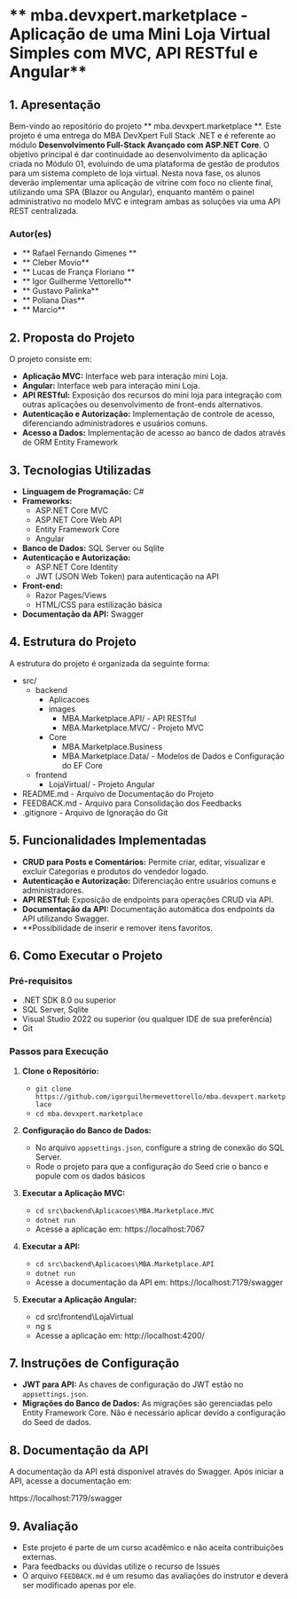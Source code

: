 # ** mba.devxpert.marketplace - Aplicação de uma Mini Loja Virtual Simples com MVC, API RESTful e Angular**

## **1. Apresentação**

Bem-vindo ao repositório do projeto ** mba.devxpert.marketplace **. Este projeto é uma entrega do MBA DevXpert Full Stack .NET e é referente ao módulo **Desenvolvimento Full-Stack Avançado com ASP.NET Core**.
O objetivo principal é dar continuidade ao desenvolvimento da aplicação criada no Módulo 01, evoluindo de uma plataforma de gestão de produtos para um sistema completo de loja virtual. 
Nesta nova fase, os alunos deverão implementar uma aplicação de vitrine com foco no cliente final, utilizando uma SPA (Blazor ou Angular), enquanto mantêm o painel administrativo 
no modelo MVC e integram ambas as soluções via uma API REST centralizada.

### **Autor(es)**
- ** Rafael Fernando Gimenes **
- ** Cleber Movio**
- ** Lucas de França Floriano **
- ** Igor Guilherme Vettorello**
- ** Gustavo Palinka**
- ** Poliana Dias**
- ** Marcio**


## **2. Proposta do Projeto**

O projeto consiste em:

- **Aplicação MVC:** Interface web para interação mini Loja.
- **Angular:** Interface web para interação mini Loja.
- **API RESTful:** Exposição dos recursos do mini loja para integração com outras aplicações ou desenvolvimento de front-ends alternativos.
- **Autenticação e Autorização:** Implementação de controle de acesso, diferenciando administradores e usuários comuns.
- **Acesso a Dados:** Implementação de acesso ao banco de dados através de ORM Entity Framework

## **3. Tecnologias Utilizadas**

- **Linguagem de Programação:** C#
- **Frameworks:**
  - ASP.NET Core MVC
  - ASP.NET Core Web API
  - Entity Framework Core
  - Angular
- **Banco de Dados:** SQL Server ou Sqlite
- **Autenticação e Autorização:**
  - ASP.NET Core Identity
  - JWT (JSON Web Token) para autenticação na API
- **Front-end:**
  - Razor Pages/Views
  - HTML/CSS para estilização básica
- **Documentação da API:** Swagger

## **4. Estrutura do Projeto**

A estrutura do projeto é organizada da seguinte forma:


- src/
  - backend
    - Aplicacoes
	- images
	  - MBA.Marketplace.API/ - API RESTful
	  - MBA.Marketplace.MVC/ - Projeto MVC
	- Core
	  - MBA.Marketplace.Business
	  - MBA.Marketplace.Data/ - Modelos de Dados e Configuração do EF Core
  - frontend
    - LojaVirtual/ - Projeto Angular	
- README.md - Arquivo de Documentação do Projeto
- FEEDBACK.md - Arquivo para Consolidação dos Feedbacks
- .gitignore - Arquivo de Ignoração do Git

## **5. Funcionalidades Implementadas**

- **CRUD para Posts e Comentários:** Permite criar, editar, visualizar e excluir Categorias e produtos do vendedor logado.
- **Autenticação e Autorização:** Diferenciação entre usuários comuns e administradores.
- **API RESTful:** Exposição de endpoints para operações CRUD via API.
- **Documentação da API:** Documentação automática dos endpoints da API utilizando Swagger.
- **Possibilidade de inserir e remover itens favoritos.

## **6. Como Executar o Projeto**

### **Pré-requisitos**

- .NET SDK 8.0 ou superior
- SQL Server, Sqlite
- Visual Studio 2022 ou superior (ou qualquer IDE de sua preferência)
- Git

### **Passos para Execução**

1. **Clone o Repositório:**
   - `git clone https://github.com/igorguilhermevettorello/mba.devxpert.marketplace`
   - `cd mba.devxpert.marketplace`

2. **Configuração do Banco de Dados:**
   - No arquivo `appsettings.json`, configure a string de conexão do SQL Server.
   - Rode o projeto para que a configuração do Seed crie o banco e popule com os dados básicos

3. **Executar a Aplicação MVC:**
   - `cd src\backend\Aplicacoes\MBA.Marketplace.MVC`
   - `dotnet run`
   - Acesse a aplicação em: https://localhost:7067

4. **Executar a API:**
   - `cd src\backend\Aplicacoes\MBA.Marketplace.API`
   - `dotnet run`
   - Acesse a documentação da API em: https://localhost:7179/swagger

5. **Executar a Aplicação Angular:**
	- cd src\frontend\LojaVirtual
	- ng s
	- Acesse a aplicação em: http://localhost:4200/

## **7. Instruções de Configuração**

- **JWT para API:** As chaves de configuração do JWT estão no `appsettings.json`.
- **Migrações do Banco de Dados:** As migrações são gerenciadas pelo Entity Framework Core. Não é necessário aplicar devido a configuração do Seed de dados.

## **8. Documentação da API**

A documentação da API está disponível através do Swagger. Após iniciar a API, acesse a documentação em:

https://localhost:7179/swagger

## **9. Avaliação**

- Este projeto é parte de um curso acadêmico e não aceita contribuições externas. 
- Para feedbacks ou dúvidas utilize o recurso de Issues
- O arquivo `FEEDBACK.md` é um resumo das avaliações do instrutor e deverá ser modificado apenas por ele.